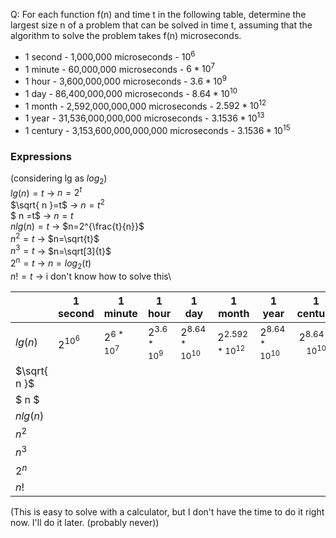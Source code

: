 Q: For each function f(n) and time t in the following table, determine the largest
size n of a problem that can be solved in time t, assuming that the algorithm to
solve the problem takes f(n) microseconds.

- 1 second - 1,000,000 microseconds - $10^6$
- 1 minute - 60,000,000 microseconds - $6*10^7$
- 1 hour - 3,600,000,000 microseconds - $3.6*10^9$
- 1 day - 86,400,000,000 microseconds - $8.64*10^{10}$
- 1 month - 2,592,000,000,000 microseconds - $2.592*10^{12}$
- 1 year - 31,536,000,000,000 microseconds - $3.1536*10^{13}$
- 1 century - 3,153,600,000,000,000 microseconds - $3.1536*10^{15}$

### Expressions

(considering lg as $log_2$)\
$lg(n)=t$ $\to$ $n=2^t$\
$\sqrt{ n }=t$ $\to$ $n=t^2$\
$ n =t$ $\to$ $n=t$\
$nlg(n)=t$ $\to$ $n=2^{\frac{t}{n}}$\
$n^2=t$ $\to$ $n=\sqrt{t}$\
$n^3=t$ $\to$ $n=\sqrt[3]{t}$\
$2^n=t$ $\to$ $n=log_2(t)$\
$n!=t$ $\to$ i don't know how to solve this\



|              | 1 second | 1 minute | 1 hour | 1 day | 1 month | 1 year | 1 century |
| ------------ | -------- | -------- | ------ | ----- | ------- | ------ |:---------:|
| $lg(n)$      | $2^{10^6}$ | $2^{6*10^7}$ | $2^{3.6*10^9}$ | $2^{8.64*10^{10}}$ | $2^{2.592*10^{12}}$ | $2^{8.64*10^{10}}$ | $2^{8.64*10^{10}}$ |
| $\sqrt{ n }$ |          |          |        |       |         |        |           |
| $ n      $   |          |          |        |       |         |        |           |
| $nlg(n)$     |          |          |        |       |         |        |           |
| $n^2$        |          |          |        |       |         |        |           |
| $n^3$        |          |          |        |       |         |        |           |
| $2^n$        |          |          |        |       |         |        |           |
| $n!$         |          |          |        |       |         |        |           |

(This is easy to solve with a calculator, but I don't have the time to do it right now. I'll do it later. (probably never))